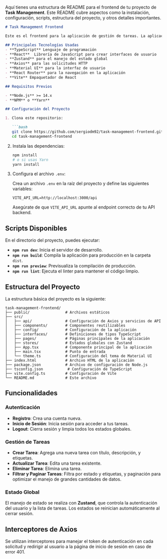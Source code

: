 Aquí tienes una estructura de README para el frontend de tu proyecto de **Task Management**. Este README cubre aspectos como la instalación, configuración, scripts, estructura del proyecto, y otros detalles importantes.

```markdown
# Task Management Frontend

Este es el frontend para la aplicación de gestión de tareas. La aplicación permite a los usuarios registrarse, iniciar sesión, crear etiquetas(Tags), crear una nueva tarea, actualizar tarea, eliminar tarea y filtrar y paginar las tareas, se consideró el manejo de grandes numeros de datos. Está construida con **React**, **TypeScript**, y utiliza **Zustand** para el manejo de estado, junto con **Axios** para la comunicación con la API backend.|

## Principales Tecnologías Usadas
- **TypeScript** Lenguaje de programación
- **React**  Librería de JavaScript para crear interfaces de usuario
- **Zustand** para el manejo del estado global
- **Axios** para las solicitudes HTTP
- **Material UI** para la interfaz de usuario
- **React Router** para la navegación en la aplicación
- **Vite** Empaquetador de React

## Requisitos Previos

- **Node.js** >= 14.x
- **NPM** o **Yarn**

## Configuración del Proyecto

1. Clona este repositorio:

   ```bash
   git clone https://github.com/sergiodm92/task-management-frontend.git
   cd task-management-frontend
   ```

2. Instala las dependencias:

   ```bash
   npm install
   # o si usas Yarn
   yarn install
   ```

3. Configura el archivo `.env`:

   Crea un archivo `.env` en la raíz del proyecto y define las siguientes variables:

   ```plaintext
   VITE_API_URL=http://localhost:3000/api
   ```

   Asegúrate de que `VITE_API_URL` apunte al endpoint correcto de tu API backend.

## Scripts Disponibles

En el directorio del proyecto, puedes ejecutar:

- **`npm run dev`**: Inicia el servidor de desarrollo.
- **`npm run build`**: Compila la aplicación para producción en la carpeta `dist`.
- **`npm run preview`**: Previsualiza la compilación de producción.
- **`npm run lint`**: Ejecuta el linter para mantener el código limpio.

## Estructura del Proyecto

La estructura básica del proyecto es la siguiente:

```plaintext
task-management-frontend/
├── public/                # Archivos estáticos
├── src/
│   ├── api/               # Configuración de Axios y servicios de API
│   ├── components/        # Componentes reutilizables
│   ├── config/            # Configuración de la aplicación
│   ├── interfaces/        # Definiciones de tipos TypeScript
│   ├── pages/             # Páginas principales de la aplicación
│   ├── stores/            # Estados globales con Zustand
│   ├── App.tsx            # Componente principal de la aplicación
│   ├── main.tsx           # Punto de entrada
│   └── theme.ts           # Configuración del tema de Material UI
├── index.html             # Archivo HTML de la aplicación
├── package.json           # Archivo de configuración de Node.js
├── tsconfig.json           # Configuración de TypeScript
├── vite.config.ts         # Configuración de Vite
└── README.md              # Este archivo
```

## Funcionalidades

### Autenticación

- **Registro**: Crea una cuenta nueva.
- **Inicio de Sesión**: Inicia sesión para acceder a tus tareas.
- **Logout**: Cierra sesión y limpia todos los estados globales.

### Gestión de Tareas

- **Crear Tarea**: Agrega una nueva tarea con título, descripción, y etiquetas.
- **Actualizar Tarea**: Edita una tarea existente.
- **Eliminar Tarea**: Elimina una tarea.
- **Filtrar y Paginar Tareas**: Filtra por estado y etiquetas, y paginación para optimizar el manejo de grandes cantidades de datos.

### Estado Global

El manejo de estado se realiza con **Zustand**, que controla la autenticación del usuario y la lista de tareas. Los estados se reinician automáticamente al cerrar sesión.

## Interceptores de Axios

Se utilizan interceptores para manejar el token de autenticación en cada solicitud y redirigir al usuario a la página de inicio de sesión en caso de error 401.

